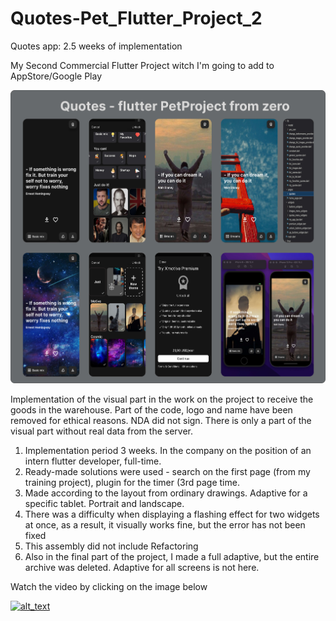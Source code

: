 # Quotes-Pet_Flutter_Project_2
Quotes app: 2.5 weeks of implementation 

My Second Сommercial Flutter Project witch I'm going to add to AppStore/Google Play

![Optional Text](xmotive/assets/images/markdown.jpeg)

Implementation of the visual part in the work on the project to receive the goods in the warehouse. Part of the code, logo and name have been removed for ethical reasons. NDA did not sign. There is only a part of the visual part without real data from the server.

1) Implementation period 3 weeks. In the company on the position of an intern flutter developer, full-time.
2) Ready-made solutions were used - search on the first page (from my training project), plugin for the timer (3rd page time.
3) Made according to the layout from ordinary drawings. Adaptive for a specific tablet. Portrait and landscape.
4) There was a difficulty when displaying a flashing effect for two widgets at once, as a result, it visually works fine, but the error has not been fixed
4) This assembly did not include Refactoring
5) Also in the final part of the project, I made a full adaptive, but the entire archive was deleted. Adaptive for all screens is not here.

Watch the video by clicking on the image below

[<img alt="alt_text" width="300px" src="/assets/images/screen_1.png" />](https://youtube.com/shorts/0yrAIc6i8g4)
